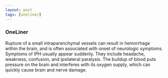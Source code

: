 ```yaml
---
layout: post
tags: [oneliner]
---
```



### OneLiner

Rupture of a small intraparenchymal vessels can result in hemorrhage within the brain, and is often associated with onset of neurologic symptoms. Symptoms of IPH usually appear suddenly. They include headache, weakness, confusion, and ipsilateral paralysis. The buildup of blood puts pressure on the brain and interferes with its oxygen supply, which can quickly cause brain and nerve damage.
